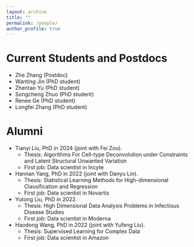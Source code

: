 ```yaml
---
layout: archive
title: ""
permalink: /people/
author_profile: true
---
```


# Current Students and Postdocs
-   Zhe Zhang (Postdoc)
-   Wanting Jin (PhD student)
-   Zhentao Yu (PhD student)
-   Songcheng Zhuo (PhD student)
-   Renee Ge (PhD student)
-   Longfei Zhang (PhD student)



# Alumni
-   Tianyi Liu, PhD in 2024  (joint with Fei Zou).
    -   Thesis: Algorithms For Cell-type Deconvolution under Constraints and Latent Structural Unwanted Variation
	-   First job: Data scientist in Incyte
-   Hannan Yang, PhD in 2022 (joint with Danyu Lin).
    -   Thesis: Statistical Learning Methods for High-dimensional Classification and Regression
    -   First job: Data scientist in Novartis
-   Yutong Liu, PhD in 2022.
    -   Thesis: High Dimensional Data Analysis Problems in Infectious Disease Studies
    -   First job: Data scientist in Moderna
-   Haodong Wang, PhD in 2022 (joint with Yufeng Liu).
    -   Thesis: Supervised Learning for Complex Data
    -   First job: Data scientist in Amazon

